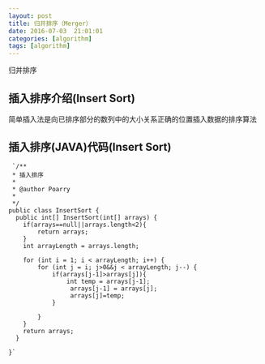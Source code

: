 ```yaml
---
layout: post
title: 归并排序（Merger）
date: 2016-07-03  21:01:01 
categories: [algorithm]
tags: [algorithm]
---
```


归并排序
<!--more-->

##  插入排序介绍(Insert Sort)

简单插入法是向已排序部分的数列中的大小关系正确的位置插入数据的排序算法


##  插入排序(JAVA)代码(Insert Sort) 
     `/**
	 * 插入排序
	 * 
	 * @author Poarry
	 * 
	 */
	public class InsertSort {
	  public int[] InsertSort(int[] arrays) {
		if(arrays==null||arrays.length<2){
			return arrays;
		}
		int arrayLength = arrays.length;
		
		for (int i = 1; i < arrayLength; i++) {
			for (int j = i; j>0&&j < arrayLength; j--) {
				if(arrays[j-1]>arrays[j]){
					int temp = arrays[j-1];
					 arrays[j-1] = arrays[j];
					 arrays[j]=temp;
				}
				
			}
		}
		return arrays;
	  }

	}`


